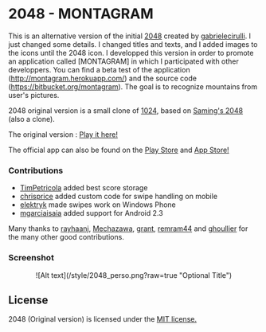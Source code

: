 # 2048 - MONTAGRAM

This is an alternative version of the initial [2048](http://gabrielecirulli.github.io/2048/) created by [gabrielecirulli](https://github.com/gabrielecirulli). I just changed some details. I changed titles and texts, and I added images to the icons until the 2048 icon. I developped this version in order to promote an application called [MONTAGRAM] in which I participated with other developpers. You can find a beta test of the application (http://montagram.herokuapp.com/) and the source code (https://bitbucket.org/montagram). The goal is to recognize mountains from user's pictures.

2048 original version is a small clone of [1024](https://play.google.com/store/apps/details?id=com.veewo.a1024), based on [Saming's 2048](http://saming.fr/p/2048/) (also a clone).

The original version : [Play it here!](http://gabrielecirulli.github.io/2048/)

The official app can also be found on the [Play Store](https://play.google.com/store/apps/details?id=com.gabrielecirulli.app2048) and [App Store!](https://itunes.apple.com/us/app/2048-by-gabriele-cirulli/id868076805)

### Contributions

 - [TimPetricola](https://github.com/TimPetricola) added best score storage
 - [chrisprice](https://github.com/chrisprice) added custom code for swipe handling on mobile
 - [elektryk](https://github.com/elektryk) made swipes work on Windows Phone
 - [mgarciaisaia](https://github.com/mgarciaisaia) added support for Android 2.3

Many thanks to [rayhaanj](https://github.com/rayhaanj), [Mechazawa](https://github.com/Mechazawa), [grant](https://github.com/grant), [remram44](https://github.com/remram44) and [ghoullier](https://github.com/ghoullier) for the many other good contributions.

### Screenshot

<p align="center">
  ![Alt text](/style/2048_perso.png?raw=true "Optional Title")
</p>

## License
2048 (Original version) is licensed under the [MIT license.](https://github.com/gabrielecirulli/2048/blob/master/LICENSE.txt)
